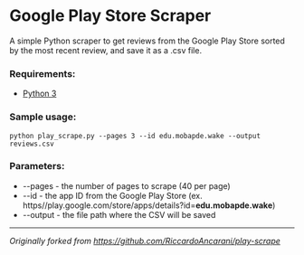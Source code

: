 # Google Play Store Scraper

A simple Python scraper to get reviews from the Google Play Store sorted by the most recent review, and save it as a .csv file.

### Requirements:
- [Python 3](https://www.python.org/downloads/)


### Sample usage:
```
python play_scrape.py --pages 3 --id edu.mobapde.wake --output reviews.csv
```

### Parameters:
- \-\-pages - the number of pages to scrape (40 per page)
- \-\-id - the app ID from the Google Play Store (ex. https/\/play.google.com/store/apps/details?id=**edu.mobapde.wake**)
- \-\-output - the file path where the CSV will be saved

---
_Originally forked from https://github.com/RiccardoAncarani/play-scrape_
